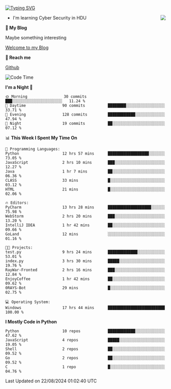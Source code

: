 [![Typing SVG](https://readme-typing-svg.herokuapp.com?font=Fira+Code&pause=1000&random=false&width=450&height=60&lines=Hello+%F0%9F%91%8B%F0%9F%8F%BB;I'm+JBNRZ)](https://git.io/typing-svg)

<a href="#">
  <img align="right" src="https://github-readme-stats.vercel.app/api?username=JBNRZ&show_icons=true&bg_color=15,f2f7fd,E0EAFC" />
</a>

- I'm learning Cyber Security in HDU

 **🌱 My Blog**

Maybe something interesting

[Welcome to my Blog](https://jbnrz.com.cn/)

 **💬 Reach me** 

[Github](https://github.com/JBNRZ)


<!--START_SECTION:waka-->
![Code Time](http://img.shields.io/badge/Code%20Time-638%20hrs%2036%20mins-blue)

**I'm a Night 🦉** 

```text
🌞 Morning                30 commits          ███░░░░░░░░░░░░░░░░░░░░░░   11.24 % 
🌆 Daytime                90 commits          ████████░░░░░░░░░░░░░░░░░   33.71 % 
🌃 Evening                128 commits         ████████████░░░░░░░░░░░░░   47.94 % 
🌙 Night                  19 commits          ██░░░░░░░░░░░░░░░░░░░░░░░   07.12 % 
```


📊 **This Week I Spent My Time On** 

```text
💬 Programming Languages: 
Python                   12 hrs 57 mins      ██████████████████░░░░░░░   73.05 % 
JavaScript               2 hrs 10 mins       ███░░░░░░░░░░░░░░░░░░░░░░   12.27 % 
Java                     1 hr 7 mins         ██░░░░░░░░░░░░░░░░░░░░░░░   06.36 % 
CLASS                    33 mins             █░░░░░░░░░░░░░░░░░░░░░░░░   03.12 % 
HTML                     21 mins             █░░░░░░░░░░░░░░░░░░░░░░░░   02.06 % 

🔥 Editors: 
PyCharm                  13 hrs 28 mins      ███████████████████░░░░░░   75.98 % 
WebStorm                 2 hrs 20 mins       ███░░░░░░░░░░░░░░░░░░░░░░   13.20 % 
IntelliJ IDEA            1 hr 42 mins        ██░░░░░░░░░░░░░░░░░░░░░░░   09.66 % 
GoLand                   12 mins             ░░░░░░░░░░░░░░░░░░░░░░░░░   01.16 % 

🐱‍💻 Projects: 
test.py                  9 hrs 24 mins       █████████████░░░░░░░░░░░░   53.01 % 
index.py                 3 hrs 30 mins       █████░░░░░░░░░░░░░░░░░░░░   19.76 % 
RayWar-Fronted           2 hrs 16 mins       ███░░░░░░░░░░░░░░░░░░░░░░   12.84 % 
EnjoyCoffee              1 hr 42 mins        ██░░░░░░░░░░░░░░░░░░░░░░░   09.62 % 
0RAYS-Bot                29 mins             █░░░░░░░░░░░░░░░░░░░░░░░░   02.75 % 

💻 Operating System: 
Windows                  17 hrs 44 mins      █████████████████████████   100.00 % 
```

**I Mostly Code in Python** 

```text
Python                   10 repos            ████████████░░░░░░░░░░░░░   47.62 % 
JavaScript               4 repos             █████░░░░░░░░░░░░░░░░░░░░   19.05 % 
Shell                    2 repos             ██░░░░░░░░░░░░░░░░░░░░░░░   09.52 % 
Go                       2 repos             ██░░░░░░░░░░░░░░░░░░░░░░░   09.52 % 
C                        1 repo              █░░░░░░░░░░░░░░░░░░░░░░░░   04.76 % 
```




 Last Updated on 22/08/2024 01:02:40 UTC
<!--END_SECTION:waka-->
